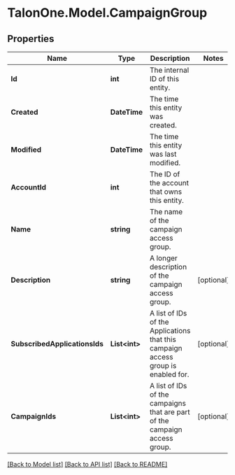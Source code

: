 # TalonOne.Model.CampaignGroup
## Properties

Name | Type | Description | Notes
------------ | ------------- | ------------- | -------------
**Id** | **int** | The internal ID of this entity. | 
**Created** | **DateTime** | The time this entity was created. | 
**Modified** | **DateTime** | The time this entity was last modified. | 
**AccountId** | **int** | The ID of the account that owns this entity. | 
**Name** | **string** | The name of the campaign access group. | 
**Description** | **string** | A longer description of the campaign access group. | [optional] 
**SubscribedApplicationsIds** | **List&lt;int&gt;** | A list of IDs of the Applications that this campaign access group is enabled for. | [optional] 
**CampaignIds** | **List&lt;int&gt;** | A list of IDs of the campaigns that are part of the campaign access group. | [optional] 

[[Back to Model list]](../README.md#documentation-for-models) [[Back to API list]](../README.md#documentation-for-api-endpoints) [[Back to README]](../README.md)


